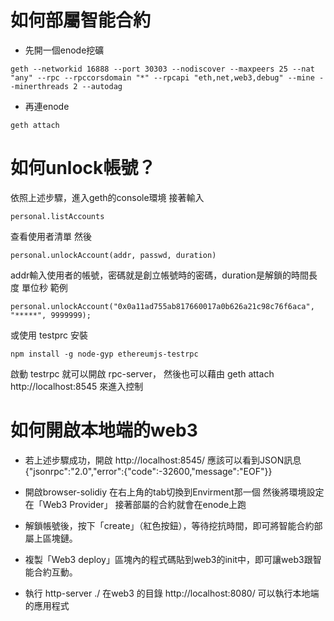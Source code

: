 # 如何部屬智能合約
* 先開一個enode挖礦
```
geth --networkid 16888 --port 30303 --nodiscover --maxpeers 25 --nat "any" --rpc --rpccorsdomain "*" --rpcapi "eth,net,web3,debug" --mine --minerthreads 2 --autodag
```
* 再連enode
```
geth attach
```
# 如何unlock帳號？
依照上述步驟，進入geth的console環境
接著輸入
```
personal.listAccounts
```
查看使用者清單
然後
```
personal.unlockAccount(addr, passwd, duration)
```
addr輸入使用者的帳號，密碼就是創立帳號時的密碼，duration是解鎖的時間長度 單位秒
範例
```
personal.unlockAccount("0x0a11ad755ab817660017a0b626a21c98c76f6aca", "*****", 9999999);
```

或使用 testprc
安裝
```
npm install -g node-gyp ethereumjs-testrpc
```
啟動
testrpc 就可以開啟 rpc-server，
然後也可以藉由 geth attach http://localhost:8545 來進入控制
# 如何開啟本地端的web3
* 若上述步驟成功，開啟
http://localhost:8545/
應該可以看到JSON訊息
{"jsonrpc":"2.0","error":{"code":-32600,"message":"EOF"}}

* 開啟browser-solidiy
在右上角的tab切換到Envirment那一個
然後將環境設定在「Web3 Provider」
接著部屬的合約就會在enode上跑

* 解鎖帳號後，按下「create」（紅色按鈕），等待挖抗時間，即可將智能合約部屬上區塊鏈。

* 複製「Web3 deploy」區塊內的程式碼貼到web3的init中，即可讓web3跟智能合約互動。

* 執行 http-server ./ 在web3 的目錄
http://localhost:8080/
可以執行本地端的應用程式

